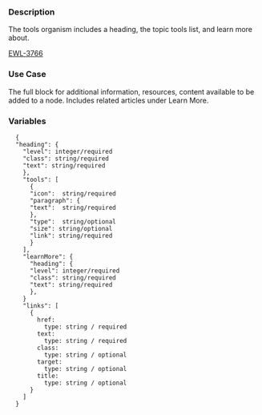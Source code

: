 ### Description
The tools organism includes a heading, the topic tools list, and learn more about. 

[EWL-3766](https://issues.ama-assn.org/browse/EWL-4165)

### Use Case
The full block for additional information, resources, content available to be added to a node. Includes related articles under Learn More.
  
  
### Variables
~~~
  {
  "heading": {
    "level": integer/required
    "class": string/required
    "text": string/required
    },
    "tools": [
      {
      "icon":  string/required
      "paragraph": {
      "text":  string/required
      },
      "type":  string/optional
      "size": string/optional
      "link": string/required
      }
    ],
    "learnMore": {
      "heading": {
      "level": integer/required
      "class": string/required
      "text": string/required
      },
    }
    "links": [
      {
        href: 
          type: string / required
        text:
          type: string / required
        class:
          type: string / optional
        target:
          type: string / optional
        title:
          type: string / optional
      }
    ]
  }
~~~
